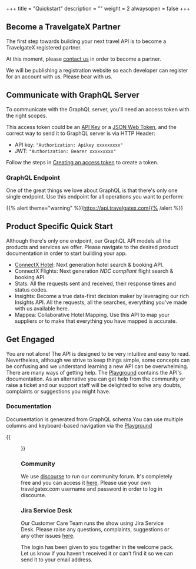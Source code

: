+++
title = "Quickstart"
description = ""
weight = 2
alwaysopen = false
+++

## Become a TravelgateX Partner

The first step towards building your next travel API is to become a TravelgateX registered partner. 

At this moment, please [contact us](mailto:sales@travelgatex.com) in order to become a partner.

We will be publishing a registration website so each developer can register for an account with us. Please bear with us.

## Communicate with GraphQL Server

To communicate with the GraphQL server, you'll need an access token with the right scopes.

This access token could be an [API Key](/admin/security/authentication/#api-keys) or a [JSON Web Token](/admin/security/authentication/#json-web-tokens), and the correct way to send it to GraphQL server is via HTTP Header:

* API key: `"Authorization: Apikey xxxxxxxxx"`
* JWT: `"Authorization: Bearer xxxxxxxxx"`

Follow the steps in [Creating an access token](/admin/security/authentication/#creating-an-access-token) to create a token.

### GraphQL Endpoint
One of the great things we love about GraphQL is that there's only one single endpoint. Use this endpoint for all operations you want to perform: 

{{% alert theme="warning" %}}https://api.travelgatex.com{{% /alert %}} 


## Product Specific Quick Start

Although there's only one endpoint, our GraphQL API models all the products and services we offer. Please navigate to the desired product documentation in order to start building your app.

- [ConnectX Hotel](/products/connectx/hotel/quickstart/): Next generation hotel search & booking API.
- ConnectX Flights: Next generation _NDC compliant_ flight search & booking API.
- Stats: All the requests sent and received, their response times and status codes.
- Insights: Become a true data-first decision maker by leveraging our rich Insights API. All the requests, all the searches, everything you've made with us available here.
- Mappea: Collaborative Hotel Mapping. Use this API to map your suppliers or to make that everything you have mapped is accurate.

## Get Engaged

You are not alone! The API is designed to be very intuitive and easy to read. Nevertheless, although we strive to keep things simple, some concepts can be confusing and we understand learning a new API can be overwhelming. There are many ways of getting help. The [Playground](https://api.travelgatex.com) contains the API's documentation. As an alternative you can get help from the community or raise a ticket and our support staff will be delighted to solve any doubts, complaints or suggestions you might have.

### Documentation
Documentation is generated from GraphQL schema.You can use multiple columns and keyboard-based navigation via the [Playground](https://api.travelgatex.com)

{{<figure src="/images/graphql_playground.gif" link="https://api.travelgatex.com"  alt="travelgateX Schema Documenation">}}

### Community

We use [discourse](www.discourse.org) to run our community forum. It's completely free and you can access it [here](discourse.travelgatex.com). Please use your own travelgatex.com username and password in order to log in discourse.

### Jira Service Desk

Our Customer Care Team runs the show using Jira Service Desk. Please raise any questions, complaints, suggestions or any other issues [here](https://xmltravelgate.atlassian.net/servicedesk/customer/portal/7).

The login has been given to you together in the welcome pack. Let us know if you haven't received it or can't find it so we can send it to your email address.

